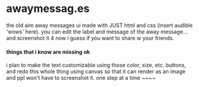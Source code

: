 # awaymessag.es
the old aim away messages ui made with JUST html and css (insert audible 'wows' here). you can edit the label and message of the away message... and screenshot it 4 now i guess if you want to share w your friends.

#### things that i know are missing ok
i plan to make the text customizable using those color, size, etc. buttons, and redo this whole thing using canvas so that it can render as an image and ppl won't have to screenshot it. one step at a time ~~~~